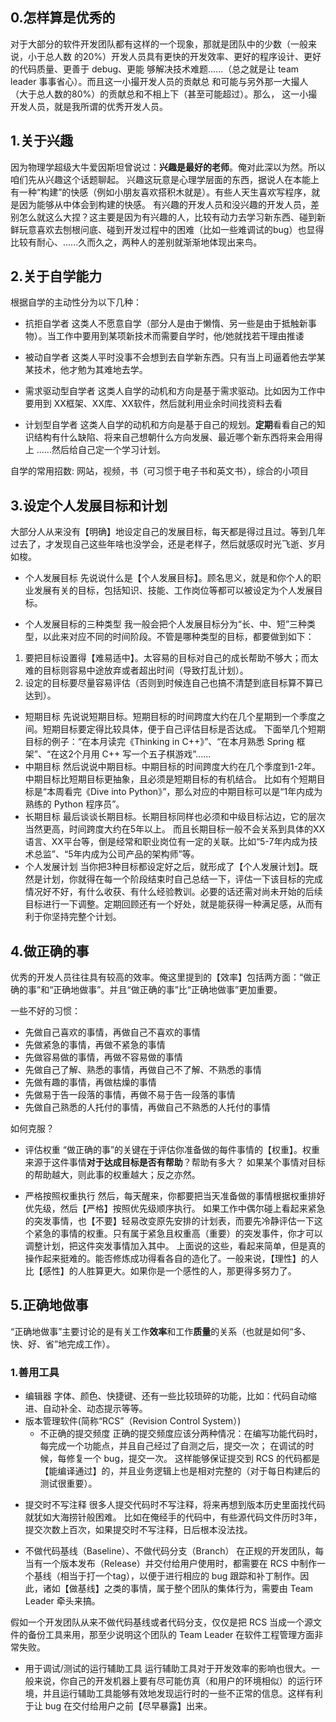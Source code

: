 
## 0.怎样算是优秀的
对于大部分的软件开发团队都有这样的一个现象，那就是团队中的少数（一般来说，小于总人数 的20%）开发人员具有更快的开发效率、更好的程序设计、更好的代码质量、更善于 debug、更能 够解决技术难题......（总之就是让 team leader 事事省心）。而且这一小撮开发人员的贡献总 和可能与另外那一大撮人（大于总人数的80%）的贡献总和不相上下（甚至可能超过）。那么， 这一小撮开发人员，就是我所谓的优秀开发人员。

## 1.关于兴趣
因为物理学超级大牛爱因斯坦曾说过：**兴趣是最好的老师**。俺对此深以为然。所以咱们先从兴趣这个话题聊起。 兴趣这玩意是心理学层面的东西，据说人在本能上有一种“构建”的快感（例如小朋友喜欢搭积木就是）。有些人天生喜欢写程序，就是因为能够从中体会到构建的快感。 有兴趣的开发人员和没兴趣的开发人员，差别怎么就这么大捏？这主要是因为有兴趣的人，比较有动力去学习新东西、碰到新鲜玩意喜欢去刨根问底、碰到开发过程中的困难（比如一些难调试的bug）也显得比较有耐心、......久而久之，两种人的差别就渐渐地体现出来鸟。


## 2.关于自学能力
根据自学的主动性分为以下几种：
* 抗拒自学者
这类人不愿意自学（部分人是由于懒惰、另一些是由于抵触新事物）。当工作中要用到某项新技术而需要自学时，他/她就找若干理由推诿

* 被动自学者
这类人平时没事不会想到去自学新东西。只有当上司逼着他去学某某技术，他才勉为其难地去学。

* 需求驱动型自学者
这类人自学的动机和方向是基于需求驱动。比如因为工作中要用到 XX框架、XX库、XX软件，然后就利用业余时间找资料去看

* 计划型自学者
这类人自学的动机和方向是基于自己的规划。**定期**看看自己的知识结构有什么缺陷、将来自己想朝什么方向发展、最近哪个新东西将来会用得上 ......然后给自己定一个学习计划。

自学的常用招数: 网站，视频，书（可习惯于电子书和英文书），综合的小项目

## 3.设定个人发展目标和计划
大部分人从来没有【明确】地设定自己的发展目标，每天都是得过且过。等到几年过去了，才发现自己这些年啥也没学会，还是老样子，然后就感叹时光飞逝、岁月如梭。

* 个人发展目标
先说说什么是【个人发展目标】。顾名思义，就是和你个人的职业发展有关的目标，包括知识、技能、工作岗位等都可以被设定为个人发展目标。

* 个人发展目标的三种类型
我一般会把个人发展目标分为“长、中、短”三种类型，以此来对应不同的时间阶段。不管是哪种类型的目标，都要做到如下：
1. 要把目标设置得【难易适中】。太容易的目标对自己的成长帮助不够大；而太难的目标则容易中途放弃或者超出时间（导致打乱计划）。
2. 设定的目标要尽量容易评估（否则到时候连自己也搞不清楚到底目标算不算已达到）。

* 短期目标
先说说短期目标。短期目标的时间跨度大约在几个星期到一个季度之间。短期目标要定得比较具体，便于自己评估目标是否达成。
下面举几个短期目标的例子：“在本月读完《Thinking in C++》”、“在本月熟悉 Spring 框架”、“在这2个月用 C++ 写一个五子棋游戏”......
* 中期目标
然后说说中期目标。中期目标的时间跨度大约在几个季度到1-2年。中期目标比短期目标更抽象，且必须是短期目标的有机结合。
比如有个短期目标是“本周看完《Dive into Python》”，那么对应的中期目标可以是“1年内成为熟练的 Python 程序员”。
* 长期目标
最后谈谈长期目标。长期目标同样也必须和中级目标沾边，它的层次当然更高，时间跨度大约在5年以上。
而且长期目标一般不会关系到具体的XX语言、XX平台等，倒是经常和职业岗位有一定的关联。比如“5-7年内成为技术总监”、“5年内成为公司产品的架构师”等。
* 个人发展计划
当你把3种目标都设定好之后，就形成了【个人发展计划】。既然是计划，你就得在每一个阶段结束时自己总结一下，评估一下该目标的完成情况好不好，有什么收获、有什么经验教训。必要的话还需对尚未开始的后续目标进行一下调整。定期回顾还有一个好处，就是能获得一种满足感，从而有利于你坚持完整个计划。

## 4.做正确的事
优秀的开发人员往往具有较高的效率。俺这里提到的【效率】包括两方面：“做正确的事”和“正确地做事”。并且“做正确的事”比“正确地做事”更加重要。

一些不好的习惯：
* 先做自己喜欢的事情，再做自己不喜欢的事情
* 先做紧急的事情，再做不紧急的事情
* 先做容易做的事情，再做不容易做的事情
* 先做自己了解、熟悉的事情，再做自己不了解、不熟悉的事情
* 先做有趣的事情，再做枯燥的事情
* 先做易于告一段落的事情，再做不易于告一段落的事情
* 先做自己熟悉的人托付的事情，再做自己不熟悉的人托付的事情


如何克服？

* 评估权重
“做正确的事”的关键在于评估你准备做的每件事情的【权重】。权重来源于这件事情**对于达成目标是否有帮助**？帮助有多大？
如果某个事情对目标的帮助越大，则此事的权重越大；反之亦然。

* 严格按照权重执行
然后，每天醒来，你都要把当天准备做的事情根据权重排好优先级，然后【严格】按照优先级顺序执行。
如果工作中偶尔碰上看起来紧急的突发事情，也【不要】轻易改变原先安排的计划表，而要先冷静评估一下这个紧急的事情的权重。只有属于紧急且权重高（重要）的突发事件，你才可以调整计划，把这件突发事情加入其中。
上面说的这些，看起来简单，但是真的操作起来挺难的。能否修炼成功得看各自的造化了。一般来说，【理性】的人比【感性】的人胜算更大。如果你是一个感性的人，那更得多努力了。


## 5.正确地做事
“正确地做事”主要讨论的是有关工作**效率**和工作**质量**的关系（也就是如何“多、快、好、省”地完成工作）。
### 1.善用工具
* 编辑器
字体、颜色、快捷键、还有一些比较琐碎的功能，比如：代码自动缩进、自动补全、动态提示等等。
* 版本管理软件(简称“RCS”（Revision Control System）)
    + 不正确的提交频度
正确的提交频度应该分两种情况：在编写功能代码时，每完成一个功能点，并且自己经过了自测之后，提交一次；
在调试的时候，每修复一个 bug，提交一次。
这样能够保证提交到 RCS 的代码都是【能编译通过】的，并且业务逻辑上也是相对完整的（对于每日构建后的测试很重要）。

+ 提交时不写注释
很多人提交代码时不写注释，将来再想到版本历史里面找代码就犹如大海捞针般困难。
比如在俺经手的代码中，有些源代码文件历时3年，提交次数上百次，如果提交时不写注释，日后根本没法找。
    
+ 不做代码基线（Baseline）、不做代码分支（Branch）
在正规的开发团队，每当有一个版本发布（Release）并交付给用户使用时，都需要在 RCS 中制作一个基线（相当于打一个tag），以便于进行相应的 bug 跟踪和补丁制作。因此，诸如【做基线】之类的事情，属于整个团队的集体行为，需要由 Team Leader 牵头来搞。

假如一个开发团队从来不做代码基线或者代码分支，仅仅是把 RCS 当成一个源文件的备份工具来用，那至少说明这个团队的 Team Leader 在软件工程管理方面非常失败。

* 用于调试/测试的运行辅助工具
运行辅助工具对于开发效率的影响也很大。一般来说，你自己的开发机器上要有尽可能仿真（和用户的环境相似）的运行环境，并且运行辅助工具能够有效地发现运行时的一些不正常的信息。这样有利于让 bug 在交付给用户之前【尽早暴露】出来。










